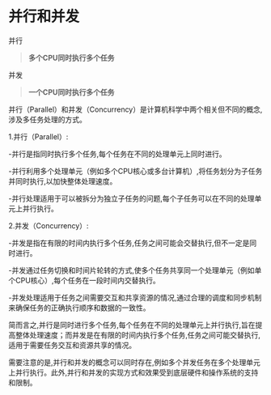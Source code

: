 # 并行和并发

并行

>**多个CPU同时执行多个任务**

并发

>**一个CPU同时执行多个任务**

并行（Parallel）和并发（Concurrency）是计算机科学中两个相关但不同的概念,涉及多任务处理的方式。

1.并行（Parallel）:

  -并行是指同时执行多个任务,每个任务在不同的处理单元上同时进行。

  -并行利用多个处理单元（例如多个CPU核心或多台计算机）,将任务划分为子任务并同时执行,以加快整体处理速度。

  -并行处理适用于可以被拆分为独立子任务的问题,每个子任务可以在不同的处理单元上并行执行。

2.并发（Concurrency）:

  -并发是指在有限的时间内执行多个任务,任务之间可能会交替执行,但不一定是同时进行。

  -并发通过任务切换和时间片轮转的方式,使多个任务共享同一个处理单元（例如单个CPU核心）,每个任务在一段时间内交替执行。

  -并发处理适用于任务之间需要交互和共享资源的情况,通过合理的调度和同步机制来确保任务的正确执行顺序和数据的一致性。

简而言之,并行是同时进行多个任务,每个任务在不同的处理单元上并行执行,旨在提高整体处理速度；而并发是在有限的时间内执行多个任务,任务之间可能交替执行,适用于需要任务交互和资源共享的情况。

需要注意的是,并行和并发的概念可以同时存在,例如多个并发任务在多个处理单元上并行执行。此外,并行和并发的实现方式和效果受到底层硬件和操作系统的支持和限制。
